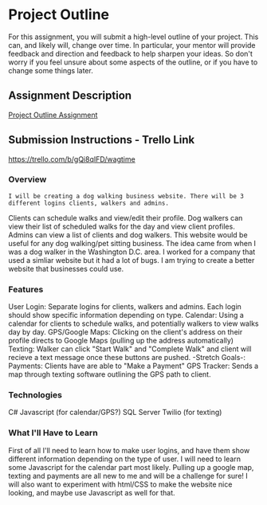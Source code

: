 # Project Outline
For this assignment, you will submit a high-level outline of your project. This can, and likely will, change over time. In particular, your mentor will provide feedback and direction and feedback to help sharpen your ideas. So don't worry if you feel unsure about some aspects of the outline, or if you have to change some things later.

## Assignment Description
[Project Outline Assignment](https://education.launchcode.org/liftoff/assignments/project-outline/)

## Submission Instructions - Trello Link
https://trello.com/b/gQi8qIFD/wagtime

### Overview
	I will be creating a dog walking business website. There will be 3 different logins clients, walkers and admins. 
Clients can schedule walks and view/edit their profile. Dog walkers can view their list of scheduled walks for the day and view client profiles. 
Admins can view a list of clients and dog walkers. This website would be useful for any dog walking/pet sitting business. The idea
came from when I was a dog walker in the Washington D.C. area. I worked for a company that used a simliar website but it had a lot of
bugs. I am trying to create a better website that businesses could use.
### Features
User Login: Separate logins for clients, walkers and admins. Each login should show specific information depending on type.
Calendar: Using a calendar for clients to schedule walks, and potentially walkers to view walks day by day.
GPS/Google Maps: Clicking on the client's address on their profile directs to Google Maps (pulling up the address automatically)	
Texting: Walker can click "Start Walk" and "Complete Walk" and client will recieve a text message once these buttons are pushed.
-Stretch Goals-: 
				 Payments: Clients have are able to "Make a Payment"
				 GPS Tracker: Sends a map through texting software outlining the GPS path to client.
### Technologies
C#
Javascript (for calendar/GPS?)
SQL Server
Twilio (for texting)

### What I'll Have to Learn
First of all I'll need to learn how to make user logins, and have them show different information depending on the type of user.
I will need to learn some Javascript for the calendar part most likely. Pulling up a google map, texting and payments are all new
to me and will be a challenge for sure! I will also want to experiment with html/CSS to make the website nice looking, and maybe
use Javascript as well for that.
